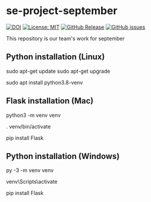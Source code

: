 # se-project-september
[![DOI](https://zenodo.org/badge/404911045.svg)](https://zenodo.org/badge/latestdoi/404911045)
[![License: MIT](https://img.shields.io/badge/License-MIT-yellow.svg)](https://opensource.org/licenses/MIT)
[![GitHub Release](https://img.shields.io/github/release/ivbhatt/se-project-september)](https://github.com/ivbhatt/se-project-september/issues)
[![GitHub issues](https://img.shields.io/github/issues/ivbhatt/se-project-september)](https://github.com/ivbhatt/se-project-september/issues)



This repository is our team's work for september

## Python installation (Linux)

sudo apt-get update
sudo apt-get upgrade

sudo apt install python3.8-venv

## Flask installation (Mac)
python3 -m venv venv


. venv/bin/activate


pip install Flask


## Python installation (Windows) 
py -3 -m venv venv

venv\Scripts\activate

pip install Flask
